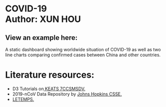 COVID-19<br>
Author: XUN HOU<br>
====

View an  example here: [](https://github.com/guodongxiaren/ImageCache/raw/master/example.png)  
----
A static dashboard showing worldwide situation of COVID-19 as well as two line charts comparing confirmed cases between China and other countries.<br>
# Literature resources:<br>
* D3 Tutorials on<a target="_blank" href="https://keats.kcl.ac.uk/course/view.php?id=67078"> KEATS 7CCSMSDV.</a> <a class="warn_error"></a><br>
* 2019-nCoV Data Repository by <a target="_blank" href="https://github.com/CSSEGISandData/COVID-19"> Johns Hopkins CSSE.</a> <a class="warn_error"><br>
* <a target="_blank" href="https://labs.letemps.ch/interactive/2020/carte-coronavirus-monde/"> LETEMPS. </a> <a class="warn_error"></a><br>
				
